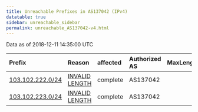 ```yaml
---
title: Unreachable Prefixes in AS137042 (IPv4)
datatable: true
sidebar: unreachable_sidebar
permalink: unreachable_AS137042-v4.html
---
```


Data as of 2018-12-11 14:35:00 UTC


<div class="datatable-begin"></div>

| Prefix                                                     | Reason                                                                                                      | affected   | Authorized AS   |   MaxLength | Anchor                                       |   unreachable /24s |
|:-----------------------------------------------------------|:------------------------------------------------------------------------------------------------------------|:-----------|:----------------|------------:|:---------------------------------------------|-------------------:|
| [103.102.222.0/24](https://stat.ripe.net/103.102.222.0/24) | [INVALID LENGTH](https://rpki-validator.ripe.net/announcement-preview?asn=AS137042&prefix=103.102.222.0/24) | complete   | AS137042        |          23 | [APNIC](unreachable_APNIC_RPKI_Root-v4.html) |                  1 |
| [103.102.223.0/24](https://stat.ripe.net/103.102.223.0/24) | [INVALID LENGTH](https://rpki-validator.ripe.net/announcement-preview?asn=AS137042&prefix=103.102.223.0/24) | complete   | AS137042        |          23 | [APNIC](unreachable_APNIC_RPKI_Root-v4.html) |                  1 |

<div class="datatable-end"></div>